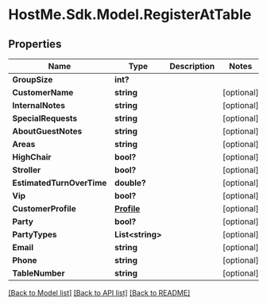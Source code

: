 # HostMe.Sdk.Model.RegisterAtTable
## Properties

Name | Type | Description | Notes
------------ | ------------- | ------------- | -------------
**GroupSize** | **int?** |  | 
**CustomerName** | **string** |  | [optional] 
**InternalNotes** | **string** |  | [optional] 
**SpecialRequests** | **string** |  | [optional] 
**AboutGuestNotes** | **string** |  | [optional] 
**Areas** | **string** |  | [optional] 
**HighChair** | **bool?** |  | [optional] 
**Stroller** | **bool?** |  | [optional] 
**EstimatedTurnOverTime** | **double?** |  | [optional] 
**Vip** | **bool?** |  | [optional] 
**CustomerProfile** | [**Profile**](Profile.md) |  | [optional] 
**Party** | **bool?** |  | [optional] 
**PartyTypes** | **List&lt;string&gt;** |  | [optional] 
**Email** | **string** |  | [optional] 
**Phone** | **string** |  | [optional] 
**TableNumber** | **string** |  | [optional] 

[[Back to Model list]](../README.md#documentation-for-models) [[Back to API list]](../README.md#documentation-for-api-endpoints) [[Back to README]](../README.md)

